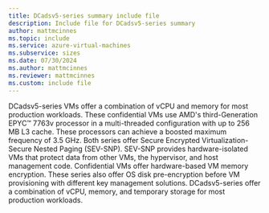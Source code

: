 ```yaml
---
title: DCadsv5-series summary include file
description: Include file for DCadsv5-series summary
author: mattmcinnes
ms.topic: include
ms.service: azure-virtual-machines
ms.subservice: sizes
ms.date: 07/30/2024
ms.author: mattmcinnes
ms.reviewer: mattmcinnes
ms.custom: include file
---
```

DCadsv5-series VMs offer a combination of vCPU and memory for most production workloads. These confidential VMs use AMD's third-Generation EPYC™  7763v processor in a multi-threaded configuration with up to 256 MB L3 cache. These processors can achieve a boosted maximum frequency of 3.5 GHz. Both series offer Secure Encrypted Virtualization-Secure Nested Paging (SEV-SNP). SEV-SNP provides hardware-isolated VMs that protect data from other VMs, the hypervisor, and host management code. Confidential VMs offer hardware-based VM memory encryption. These series also offer OS disk pre-encryption before VM provisioning with different key management solutions. DCadsv5-series offer a combination of vCPU, memory, and temporary storage for most production workloads.